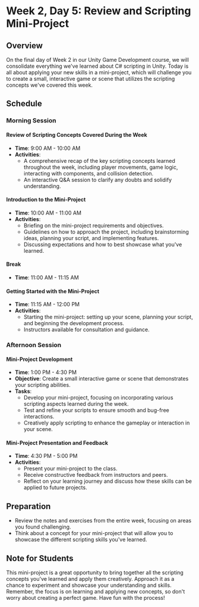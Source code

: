 # Week 2, Day 5: Review and Scripting Mini-Project

## Overview

On the final day of Week 2 in our Unity Game Development course, we will consolidate everything we've learned about C# scripting in Unity. Today is all about applying your new skills in a mini-project, which will challenge you to create a small, interactive game or scene that utilizes the scripting concepts we've covered this week.

## Schedule

### Morning Session

#### Review of Scripting Concepts Covered During the Week
- **Time**: 9:00 AM - 10:00 AM
- **Activities**:
  - A comprehensive recap of the key scripting concepts learned throughout the week, including player movements, game logic, interacting with components, and collision detection.
  - An interactive Q&A session to clarify any doubts and solidify understanding.

#### Introduction to the Mini-Project
- **Time**: 10:00 AM - 11:00 AM
- **Activities**:
  - Briefing on the mini-project requirements and objectives.
  - Guidelines on how to approach the project, including brainstorming ideas, planning your script, and implementing features.
  - Discussing expectations and how to best showcase what you've learned.

#### Break
- **Time**: 11:00 AM - 11:15 AM

#### Getting Started with the Mini-Project
- **Time**: 11:15 AM - 12:00 PM
- **Activities**:
  - Starting the mini-project: setting up your scene, planning your script, and beginning the development process.
  - Instructors available for consultation and guidance.

### Afternoon Session

#### Mini-Project Development
- **Time**: 1:00 PM - 4:30 PM
- **Objective**: Create a small interactive game or scene that demonstrates your scripting abilities.
- **Tasks**:
  - Develop your mini-project, focusing on incorporating various scripting aspects learned during the week.
  - Test and refine your scripts to ensure smooth and bug-free interactions.
  - Creatively apply scripting to enhance the gameplay or interaction in your scene.

#### Mini-Project Presentation and Feedback
- **Time**: 4:30 PM - 5:00 PM
- **Activities**:
  - Present your mini-project to the class.
  - Receive constructive feedback from instructors and peers.
  - Reflect on your learning journey and discuss how these skills can be applied to future projects.

## Preparation

- Review the notes and exercises from the entire week, focusing on areas you found challenging.
- Think about a concept for your mini-project that will allow you to showcase the different scripting skills you've learned.

## Note for Students

This mini-project is a great opportunity to bring together all the scripting concepts you've learned and apply them creatively. Approach it as a chance to experiment and showcase your understanding and skills. Remember, the focus is on learning and applying new concepts, so don't worry about creating a perfect game. Have fun with the process!